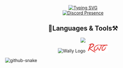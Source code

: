 <div align="center">
  <a href="https://git.io/typing-svg">
    <img src="https://readme-typing-svg.demolab.com?font=Fira+Code&pause=1000&color=F7F7F7&center=true&vCenter=true&width=500&lines=Hello, +i'm+174gb;Welcome+to+my+profile" alt="Typing SVG">
  </a>
</div>

<div align="center">
  <a href="https://discord.com/users/813219711772262413">
    <img src="https://lanyard.cnrad.dev/api/813219711772262413" alt="Discord Presence">
  </a>
</div>

<h2 align="center">📜Languages & Tools⚒️</h2>
<p align="center">
  <img src="https://go-skill-icons.vercel.app/api/icons?i=javascript,typescript,lua,luau,discordjs,git,github,vscode,visualstudio,robloxstudio,windows" />  <!--most used languages and tools only-->
  <!--<img src="https://skillicons.dev/icons?i=js,html,css,lua,luau,discordjs,git,github,vscode,robloxstudio,windows" /> OLD ICONS -->
  <br>
  <img src="https://github.com/UpliftGames/wally/blob/main/wally-logo.svg" width="95" height="auto" alt="Wally Logo"/>
  <img src="" width="120" height="auto" alt=""/>
  <img src="https://github.com/rojo-rbx/rojo/blob/master/assets/brand_images/logo-512.png" width="65" height="auto" alt="Rojo Logo"/>
</p>

<picture>
  <source media="(prefers-color-scheme: dark)" srcset="https://raw.githubusercontent.com/tobiasmeyhoefer/tobiasmeyhoefer/output/github-snake-dark.svg" />
  <source media="(prefers-color-scheme: light)" srcset="https://raw.githubusercontent.com/tobiasmeyhoefer/tobiasmeyhoefer/output/github-snake.svg" />
  <img alt="github-snake" src="https://raw.githubusercontent.com/tobiasmeyhoefer/tobiasmeyhoefer/output/github-snake.svg" />
</picture>
